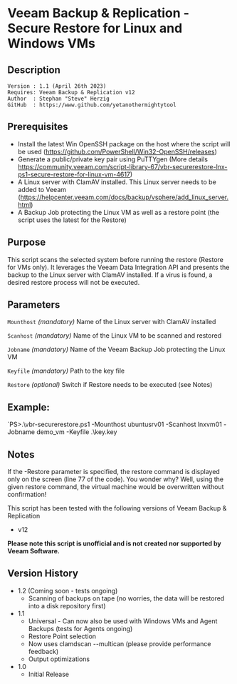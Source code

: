 # Veeam Backup & Replication - Secure Restore for Linux and Windows VMs

## Description
~~~~
Version : 1.1 (April 26th 2023)
Requires: Veeam Backup & Replication v12
Author  : Stephan "Steve" Herzig
GitHub  : https://www.github.com/yetanothermightytool
~~~~

## Prerequisites

- Install the latest Win OpenSSH package on the host where the script will be used (https://github.com/PowerShell/Win32-OpenSSH/releases)
- Generate a public/private key pair using PuTTYgen (More details https://community.veeam.com/script-library-67/vbr-securerestore-lnx-ps1-secure-restore-for-linux-vm-4617)
- A Linux server with ClamAV installed. This Linux server needs to be added to Veeam (https://helpcenter.veeam.com/docs/backup/vsphere/add_linux_server.html)
- A Backup Job protecting the Linux VM as well as a restore point (the script uses the latest for the Restore)

## Purpose

This script scans the selected system before running the restore (Restore for VMs only). It leverages the Veeam Data Integration API and presents the backup to the Linux server with ClamAV installed. If a virus is found, a desired restore process will not be executed.
## Parameters
 
  `Mounthost`
_(mandatory)_ Name of the Linux server with ClamAV installed

  `Scanhost`
_(mandatory)_ Name of the Linux VM to be scanned and restored

  `Jobname`
_(mandatory)_ Name of the Veeam Backup Job protecting the Linux VM

  `Keyfile`
_(mandatory)_ Path to the key file

  `Restore`
_(optional)_ Switch if Restore needs to be executed (see Notes)


## Example: 
`PS>.\vbr-securerestore.ps1 -Mounthost ubuntusrv01 -Scanhost lnxvm01 -Jobname demo_vm -Keyfile .\key.key
  
## Notes

If the -Restore parameter is specified, the restore command is displayed only on the screen (line 77 of the code). You wonder why? Well, using the given restore command, the virtual machine would be overwritten without confirmation! 

This script has been tested with the following versions of Veeam Backup & Replication
- v12

**Please note this script is unofficial and is not created nor supported by Veeam Software.**

## Version History
* 1.2 (Coming soon - tests ongoing)
   * Scanning of backups on tape (no worries, the data will be restored into a disk repository first)
* 1.1
   * Universal - Can now also be used with Windows VMs and Agent Backups (tests for Agents ongoing)
   * Restore Point selection
   * Now uses clamdscan --multican (please provide performance feedback)
   * Output optimizations
*  1.0
    * Initial Release
